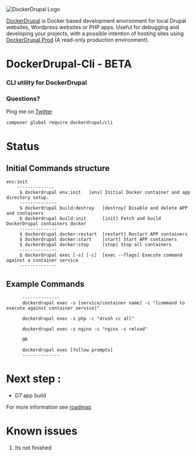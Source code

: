 ![DockerDrupal Logo](https://raw.githubusercontent.com/4alldigital/DockerDrupal/master/docs/images/dd-logo.png)

[DockerDrupal](https://www.4alldigital.io/docker-drupal) is Docker based development environment for local Drupal websites, Wordpress websites or PHP apps. Useful for debugging and developing your projects, with a possible intention of hosting sites using [DockerDrupal Prod](https://github.com/4alldigital/drupalprod-docker) (A read-only production environment).

# DockerDrupal-Cli - BETA
### CLI utility for DockerDrupal

### Questions?
  Ping me on [Twitter](http://twitter.com/@4alldigital)

```composer global require dockerdrupal/cli```

# Status
## Initial Commands structure
```
env:init
    --------------
     $ dockerdrupal env:init   [env] Initial Docker container and app directory setup. 
     --------------
     $ dockerdrupal build:destroy   [destroy] Disable and delete APP and containers
     $ dockerdrupal build:init      [init] Fetch and build DockerDrupal containers docker
     --------------
     $ dockerdrupal docker:restart  [restart] Restart APP containers
     $ dockerdrupal docker:start    [start] Start APP containers
     $ dockerdrupal docker:stop     [stop] Stop all containers
     --------------
     $ dockerdrupal exec [-s] [-c]  [exec --flags] Execute command against a container service
     --------------
```

## Example Commands
```
      --------------
      dockerdrupal exec -s [service/container name] -c "[command to execute against container service]"

      dockerdrupal exec -s php -c "drush cc all"

      dockerdrupal exec -s nginx -c "nginx -s reload"

      OR

      dockerdrupal exec [follow prompts]
      --------------

```

# Next step :

 - D7 app build


For more information see [roadmap](https://github.com/4AllDigital/DockerDrupalCli/blob/master/roadmap.md)

# Known issues

1. Its not finished

